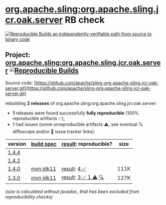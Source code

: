 [org.apache.sling:org.apache.sling.jcr.oak.server](https://central.sonatype.com/artifact/org.apache.sling/org.apache.sling.jcr.oak.server/versions) RB check
=======

[![Reproducible Builds](https://reproducible-builds.org/images/logos/rb.svg) an independently-verifiable path from source to binary code](https://reproducible-builds.org/)

## Project: [org.apache.sling:org.apache.sling.jcr.oak.server](https://central.sonatype.com/artifact/org.apache.sling/org.apache.sling.jcr.oak.server/versions) [![Reproducible Builds](https://img.shields.io/endpoint?url=https://raw.githubusercontent.com/jvm-repo-rebuild/reproducible-central/master/content/org/apache/sling/org.apache.sling.jcr.oak.server/badge.json)](https://github.com/jvm-repo-rebuild/reproducible-central/blob/master/content/org/apache/sling/org.apache.sling.jcr.oak.server/README.md)

Source code: [https://github.com/apache/sling-org-apache-sling-jcr-oak-server.git](https://github.com/apache/sling-org-apache-sling-jcr-oak-server.git)

rebuilding **2 releases** of org.apache.sling:org.apache.sling.jcr.oak.server:
- **1** releases were found successfully **fully reproducible** (100% reproducible artifacts :white_check_mark:),
- 1 had issues (some unreproducible artifacts :warning:, see eventual :mag: diffoscope and/or :memo: issue tracker links):

| version | [build spec](/BUILDSPEC.md) | [result](https://reproducible-builds.org/docs/jvm/): reproducible? | size |
| -- | --------- | ------ | -- |
| [1.4.4](https://central.sonatype.com/artifact/org.apache.sling/org.apache.sling.jcr.oak.server/1.4.4/pom) | | | |
| [1.4.2](https://central.sonatype.com/artifact/org.apache.sling/org.apache.sling.jcr.oak.server/1.4.2/pom) | | | |
| [1.4.0](https://central.sonatype.com/artifact/org.apache.sling/org.apache.sling.jcr.oak.server/1.4.0/pom) | [mvn jdk11](org.apache.sling.jcr.oak.server-1.4.0.buildspec) | [result](org.apache.sling.jcr.oak.server-1.4.0.buildinfo): [4 :white_check_mark: ](org.apache.sling.jcr.oak.server-1.4.0.buildcompare) | 111K |
| [1.3.0](https://central.sonatype.com/artifact/org.apache.sling/org.apache.sling.jcr.oak.server/1.3.0/pom) | [mvn jdk11](org.apache.sling.jcr.oak.server-1.3.0.buildspec) | [result](org.apache.sling.jcr.oak.server-1.3.0.buildinfo): [3 :white_check_mark:  1 :warning:](org.apache.sling.jcr.oak.server-1.3.0.buildcompare) [:mag:](org.apache.sling.jcr.oak.server-1.3.0.diffoscope) | 127K |

<i>(size is calculated without javadoc, that has been excluded from reproducibility checks)</i>
